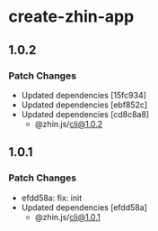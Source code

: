 # create-zhin-app

## 1.0.2

### Patch Changes

- Updated dependencies [15fc934]
- Updated dependencies [ebf852c]
- Updated dependencies [cd8c8a8]
  - @zhin.js/cli@1.0.2

## 1.0.1

### Patch Changes

- efdd58a: fix: init
- Updated dependencies [efdd58a]
  - @zhin.js/cli@1.0.1

